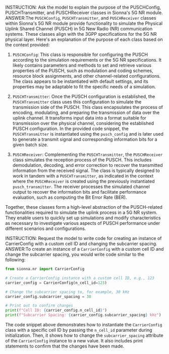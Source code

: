 INSTRUCTION: Ask the model to explain the purpose of the PUSCHConfig, PUSCHTransmitter, and PUSCHReceiver classes in Sionna's 5G NR module.
ANSWER:The `PUSCHConfig`, `PUSCHTransmitter`, and `PUSCHReceiver` classes within Sionna's 5G NR module provide functionality to simulate the Physical Uplink Shared Channel (PUSCH) in 5G New Radio (NR) communication systems. These classes align with the 3GPP specifications for the 5G NR physical layer. Here's an explanation of the purpose of each class based on the context provided:

1. `PUSCHConfig`: This class is responsible for configuring the PUSCH according to the simulation requirements or the 5G NR specifications. It likely contains parameters and methods to set and retrieve various properties of the PUSCH, such as modulation and coding schemes, resource block assignments, and other channel-related configurations. The class appears to be instantiated with default settings, and its properties may be adaptable to fit the specific needs of a simulation.

2. `PUSCHTransmitter`: Once the PUSCH configuration is established, the `PUSCHTransmitter` class uses this configuration to simulate the transmission side of the PUSCH. This class encapsulates the process of encoding, modulating, and preparing the transmission of data over the uplink channel. It transforms input data into a format suitable for transmission over the physical channel, considering the established PUSCH configuration. In the provided code snippet, the `PUSCHTransmitter` is instantiated using the `pusch_config` and is later used to generate a transmit signal and corresponding information bits for a given batch size.

3. `PUSCHReceiver`: Complementing the `PUSCHTransmitter`, the `PUSCHReceiver` class simulates the reception process of the PUSCH. This includes demodulation, decoding, and error correction to recover the transmitted information from the received signal. The class is typically designed to work in tandem with a `PUSCHTransmitter`, as indicated in the context where the `PUSCHReceiver` is created using the previously instantiated `pusch_transmitter`. The receiver processes the simulated channel output to recover the information bits and facilitate performance evaluation, such as computing the Bit Error Rate (BER).

Together, these classes form a high-level abstraction of the PUSCH-related functionalities required to simulate the uplink process in a 5G NR system. They enable users to quickly set up simulations and modify characteristics as necessary to investigate various aspects of PUSCH performance under different scenarios and configurations.




INSTRUCTION: Request the model to write code for creating an instance of CarrierConfig with a custom cell ID and changing the subcarrier spacing.
ANSWER:To create an instance of a `CarrierConfig` with a custom cell ID and change the subcarrier spacing, you would write code similar to the following:

```python
from sionna.nr import CarrierConfig

# Create a CarrierConfig instance with a custom cell ID, e.g., 123
carrier_config = CarrierConfig(n_cell_id=123)

# Change the subcarrier spacing to, for example, 30 kHz
carrier_config.subcarrier_spacing = 30

# Print out to confirm changes
print(f"Cell ID: {carrier_config.n_cell_id}")
print(f"Subcarrier Spacing: {carrier_config.subcarrier_spacing} kHz")
```

The code snippet above demonstrates how to instantiate the `CarrierConfig` class with a specific cell ID by passing the `n_cell_id` parameter during initialization. Then, it shows how to change the `subcarrier_spacing` attribute of the `CarrierConfig` instance to a new value. It also includes print statements to confirm that the changes have been made.
